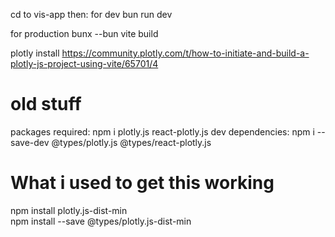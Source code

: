 cd to vis-app then: for dev bun run dev

for production bunx --bun vite build

plotly install https://community.plotly.com/t/how-to-initiate-and-build-a-plotly-js-project-using-vite/65701/4

# old stuff
packages required: npm i plotly.js react-plotly.js dev dependencies: npm i --save-dev @types/plotly.js @types/react-plotly.js

# What i used to get this working
npm install plotly.js-dist-min  
npm install --save @types/plotly.js-dist-min  